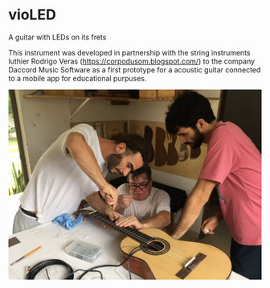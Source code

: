 # vioLED
A guitar with LEDs on its frets

This instrument was developed in partnership with the string instruments luthier Rodrigo Veras (https://corpodusom.blogspot.com/) to the company Daccord Music Software as a first prototype for a acoustic guitar connected to a mobile app for educational purpuses.

![Image of vioLED](/Media/IMG_1703.JPG)

